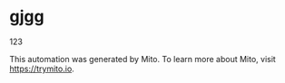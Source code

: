 
# gjgg

123

This automation was generated by Mito. To learn more about Mito, visit https://trymito.io.

